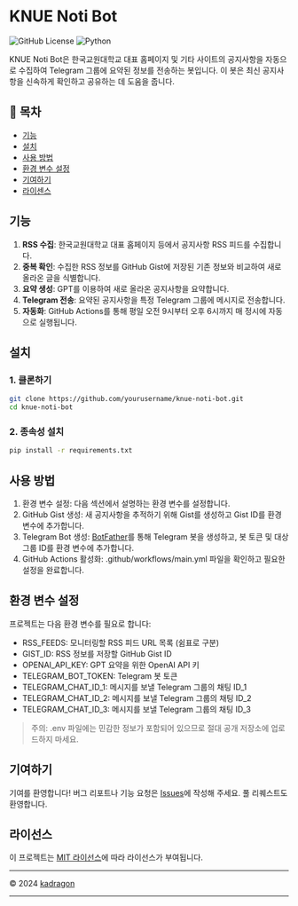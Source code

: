 # KNUE Noti Bot

![GitHub License](https://img.shields.io/github/license/kadragon/knue-noti-bot)
![Python](https://img.shields.io/badge/python-3.12%2B-blue.svg)

KNUE Noti Bot은 한국교원대학교 대표 홈페이지 및 기타 사이트의 공지사항을 자동으로 수집하여 Telegram 그룹에 요약된 정보를 전송하는 봇입니다. 이 봇은 최신 공지사항을 신속하게 확인하고 공유하는 데 도움을 줍니다.

## 📖 목차

- [기능](#기능)
- [설치](#설치)
- [사용 방법](#사용-방법)
- [환경 변수 설정](#환경-변수-설정)
- [기여하기](#기여하기)
- [라이센스](#라이센스)

## 기능

1. **RSS 수집**: 한국교원대학교 대표 홈페이지 등에서 공지사항 RSS 피드를 수집합니다.
2. **중복 확인**: 수집한 RSS 정보를 GitHub Gist에 저장된 기존 정보와 비교하여 새로 올라온 글을 식별합니다.
3. **요약 생성**: GPT를 이용하여 새로 올라온 공지사항을 요약합니다.
4. **Telegram 전송**: 요약된 공지사항을 특정 Telegram 그룹에 메시지로 전송합니다.
5. **자동화**: GitHub Actions를 통해 평일 오전 9시부터 오후 6시까지 매 정시에 자동으로 실행됩니다.

## 설치

### 1. 클론하기

```bash
git clone https://github.com/yourusername/knue-noti-bot.git
cd knue-noti-bot
```

### 2. 종속성 설치

```bash
pip install -r requirements.txt
```

## 사용 방법

1. 환경 변수 설정: 다음 섹션에서 설명하는 환경 변수를 설정합니다.
2. GitHub Gist 생성: 새 공지사항을 추적하기 위해 Gist를 생성하고 Gist ID를 환경 변수에 추가합니다.
3. Telegram Bot 생성: [BotFather](https://telegram.me/BotFather)를 통해 Telegram 봇을 생성하고, 봇 토큰 및 대상 그룹 ID를 환경 변수에 추가합니다.
4. GitHub Actions 활성화: .github/workflows/main.yml 파일을 확인하고 필요한 설정을 완료합니다.

## 환경 변수 설정

프로젝트는 다음 환경 변수를 필요로 합니다:

- RSS_FEEDS: 모니터링할 RSS 피드 URL 목록 (쉼표로 구분)
- GIST_ID: RSS 정보를 저장할 GitHub Gist ID
- OPENAI_API_KEY: GPT 요약을 위한 OpenAI API 키
- TELEGRAM_BOT_TOKEN: Telegram 봇 토큰
- TELEGRAM_CHAT_ID_1: 메시지를 보낼 Telegram 그룹의 채팅 ID_1
- TELEGRAM_CHAT_ID_2: 메시지를 보낼 Telegram 그룹의 채팅 ID_2
- TELEGRAM_CHAT_ID_3: 메시지를 보낼 Telegram 그룹의 채팅 ID_3

> 주의: .env 파일에는 민감한 정보가 포함되어 있으므로 절대 공개 저장소에 업로드하지 마세요.

## 기여하기

기여를 환영합니다! 버그 리포트나 기능 요청은 [Issues](https://github.com/kadragon/knue-noti-bot/issues)에 작성해 주세요. 풀 리퀘스트도 환영합니다.

## 라이선스

이 프로젝트는 [MIT 라이선스](LICENSE)에 따라 라이선스가 부여됩니다.

---

© 2024 [kadragon](https://github.com/kadragon)

---
